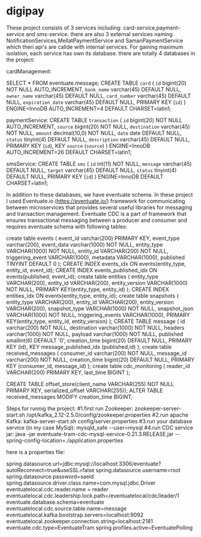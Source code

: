 # digipay

These project consists of 3 services including: card-service,payment-service and sms-service. there
are also 3 external services naming NotificationServices,MellatPaymentService and SamanPaymentService
which theri api's are callde with internal services.
For gaining maximum isolation, each service has own its database. there are totally 4 databases in
the project:

cardManagement:

SELECT * FROM eventuate.message;
CREATE TABLE `card` (
  `id` bigint(20) NOT NULL AUTO_INCREMENT,
  `bank_name` varchar(45) DEFAULT NULL,
  `owner_name` varchar(45) DEFAULT NULL,
  `card_number` varchar(45) DEFAULT NULL,
  `expiration_date` varchar(45) DEFAULT NULL,
  PRIMARY KEY (`id`)
) ENGINE=InnoDB AUTO_INCREMENT=4 DEFAULT CHARSET=latin1;

paymentService:
CREATE TABLE `transaction` (
  `id` bigint(20) NOT NULL AUTO_INCREMENT,
  `source` bigint(20) NOT NULL,
  `destination` varchar(45) NOT NULL,
  `amount` decimal(10,0) NOT NULL,
  `date` date DEFAULT NULL,
  `status` tinyint(4) DEFAULT NULL,
  `description` varchar(45) DEFAULT NULL,
  PRIMARY KEY (`id`),
  KEY `source` (`source`)
) ENGINE=InnoDB AUTO_INCREMENT=26 DEFAULT CHARSET=latin1;

smsService:
CREATE TABLE `sms` (
  `id` int(11) NOT NULL,
  `message` varchar(45) DEFAULT NULL,
  `target` varchar(45) DEFAULT NULL,
  `status` tinyint(4) DEFAULT NULL,
  PRIMARY KEY (`id`)
) ENGINE=InnoDB DEFAULT CHARSET=latin1;

In addition to these databases, we have eventuate schema. In these project I used Eventuate.io
(https://eventuate.io/) framework for communicating between microservices that provides several useful
libraries for messaging and transaction management. Eventuate CDC is a part of framework that ensures transactional
messaging between a producer and consumer and requires eventuate schema with following tables:

create table events (
event_id varchar(200) PRIMARY KEY,
event_type varchar(200),
event_data varchar(1000) NOT NULL,
entity_type VARCHAR(1000) NOT NULL,
entity_id VARCHAR(200) NOT NULL,
triggering_event VARCHAR(1000),
metadata VARCHAR(1000),
published TINYINT DEFAULT 0
);
CREATE INDEX events_idx ON events(entity_type, entity_id, event_id);
CREATE INDEX events_published_idx ON events(published, event_id);
create table entities (
entity_type VARCHAR(200),
entity_id VARCHAR(200),
entity_version VARCHAR(1000) NOT NULL,
PRIMARY KEY(entity_type, entity_id)
);
CREATE INDEX entities_idx ON events(entity_type, entity_id);
create table snapshots (
entity_type VARCHAR(200),
entity_id VARCHAR(200),
entity_version VARCHAR(200),
snapshot_type VARCHAR(1000) NOT NULL,
snapshot_json VARCHAR(1000) NOT NULL,
triggering_events VARCHAR(1000),
PRIMARY KEY(entity_type, entity_id, entity_version)
);
CREATE TABLE message (
id varchar(200) NOT NULL,
destination varchar(1000) NOT NULL,
headers varchar(1000) NOT NULL,
payload varchar(1000) NOT NULL,
published smallint(6) DEFAULT '0',
creation_time bigint(20) DEFAULT NULL,
PRIMARY KEY (id),
KEY message_published_idx (published,id)
);
create table received_messages (
consumer_id varchar(200) NOT NULL,
message_id varchar(200) NOT NULL,
creation_time bigint(20) DEFAULT NULL,
PRIMARY KEY (consumer_id, message_id)
);
create table cdc_monitoring (
reader_id VARCHAR(200) PRIMARY KEY,
last_time BIGINT
);

CREATE TABLE offset_store(client_name VARCHAR(255) NOT NULL PRIMARY KEY, serialized_offset VARCHAR(255));
ALTER TABLE received_messages MODIFY creation_time BIGINT;

Steps for runnig the project:
#1.first run Zookeeper: zookeeper-server-start.sh /opt/kafka_2.12-2.5.0/config/zookeeper.properties 
#2.run apache Kafka: kafka-server-start.sh config/server.properties
#3.run your database service (in my case MySql): mysqld_safe --user=mysql 
#4.run CDC service jar: java -jar eventuate-tram-cdc-mysql-service-0.21.3.RELEASE.jar --spring-config-location=./application.properties

here is a properties file:

spring.datasource.url=jdbc:mysql://localhost:3306/eventuate?autoReconnect=true&useSSL=false
spring.datasource.username=root
spring.datasource.password=saeid
spring.datasource.driver.class.name=com.mysql.jdbc.Driver
eventuatelocal.cdc.reader.name = reader
eventuatelocal.cdc.leadership.lock.path=/eventuatelocal/cdc/leader/1
eventuate.database.schema=eventuate
eventuatelocal.cdc.source.table.name=message
eventuatelocal.kafka.bootstrap.servers=localhost:9092
eventuatelocal.zookeeper.connection.string=localhost:2181
eventuate.cdc.type=EventuateTram
spring.profiles.active=EventuatePolling

 



 